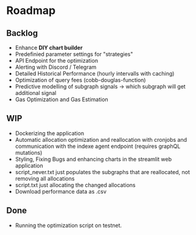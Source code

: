 # Roadmap

## Backlog

* Enhance **DIY chart builder**
* Predefinied parameter settings for "strategies"
* API Endpoint for the optimization
* Alerting with Discord / Telegram
* Detailed Historical Performance (hourly intervalls with caching)
* Optimization of query fees (cobb-douglas-function)
* Predictive modelling of subgraph signals -> which subgraph will get additional signal
* Gas Optimization and Gas Estimation

## WIP
* Dockerizing the application
* Automatic allocation optimization and reallocation with cronjobs and communication with the indexe agent endpoint (requires graphQL mutations)
* Styling, Fixing Bugs and enhancing charts in the streamlit web application
* script_never.txt just populates the subgraphs that are reallocated, not removing all allocations
* script.txt just allocating the changed allocations
* Download performance data as .csv

## Done
* Running the optimization script on testnet.
